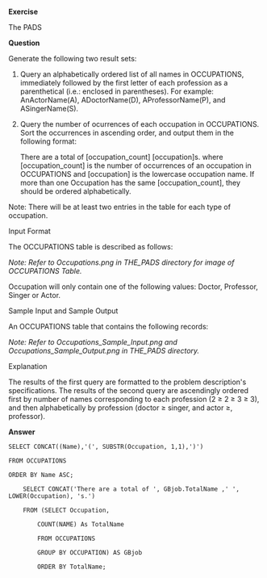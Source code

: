 **Exercise**

The PADS

**Question**

Generate the following two result sets:

1. Query an alphabetically ordered list of all names in OCCUPATIONS, immediately followed by the first letter of each profession as a parenthetical (i.e.: enclosed in parentheses). For example: AnActorName(A), ADoctorName(D), AProfessorName(P), and ASingerName(S).


2. Query the number of ocurrences of each occupation in OCCUPATIONS. Sort the occurrences in ascending order, and output them in the following format:

	There are a total of [occupation_count] [occupation]s.
where [occupation_count] is the number of occurrences of an occupation in OCCUPATIONS and [occupation] is the lowercase occupation name. If more than one Occupation has the same [occupation_count], they should be ordered alphabetically.

Note: There will be at least two entries in the table for each type of occupation.

Input Format

The OCCUPATIONS table is described as follows:

*Note: Refer to Occupations.png in THE_PADS directory for image of OCCUPATIONS Table.*

Occupation will only contain one of the following values: Doctor, Professor, Singer or Actor.

Sample Input and Sample Output

An OCCUPATIONS table that contains the following records:

*Note: Refer to Occupations_Sample_Input.png and Occupations_Sample_Output.png in THE_PADS directory.*


Explanation

The results of the first query are formatted to the problem description's specifications.
The results of the second query are ascendingly ordered first by number of names corresponding to each profession (2 $\geqslant$ 2 $\geqslant$ 3 $\geqslant$ 3), and then alphabetically by profession (doctor $\geqslant$ singer, and actor $\geqslant$, professor).

**Answer**

	SELECT CONCAT((Name),'(', SUBSTR(Occupation, 1,1),')')
	
	FROM OCCUPATIONS
	
	ORDER BY Name ASC;
    		
		SELECT CONCAT('There are a total of ', GBjob.TotalName ,' ',  LOWER(Occupation), 's.') 
    		
		FROM (SELECT Occupation,
        		
			COUNT(NAME) As TotalName
        		
			FROM OCCUPATIONS
        		
			GROUP BY OCCUPATION) AS GBjob 
        		
			ORDER BY TotalName;
